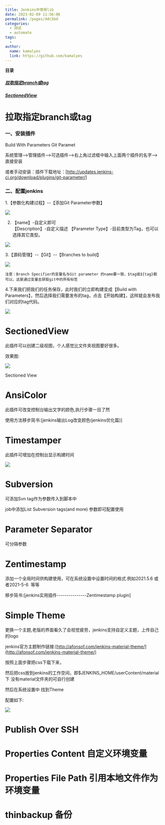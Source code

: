 ```yaml
---
title: Jenkins中常用lib
date: 2023-02-09 11:56:06
permalink: /pages/4dc5bd
categories:
  - 测试
  - automate
tags:
  - 
author: 
  name: kamalyes
  link: https://github.com/kamalyes
---
```

**目录**
##### <a href="#拉取指定branch或tag">拉取指定branch或tag</a>
##### <a href="#SectionedView">SectionedView</a>

# 拉取指定branch或tag

### 一、安装插件

Build With Parameters 
Git Paramet

系统管理——>管理插件——>可选插件——>右上角过滤框中输入上面两个插件的名字——>直接安装

或者手动安装：插件下载地址：[http://updates.jenkins-ci.org/download/plugins/git-parameter/]

### 二、配置jenkins

1.【参数化构建过程】--【添加Git Parameter参数】

![](https://www.yuyanqing.cn/oss/image-bed/col/jenkins/1271786-20180602151950685-850058379.png)

2. 【name】-自定义即可  
【Description】-自定义描述 【Parameter Type】-目前类型为Tag，也可以选择其它类型。

![](https://www.yuyanqing.cn/oss/image-bed/col/jenkins/1271786-20180602151957535-857096659.png)

3.【源码管理】--【Git】--【Branches to build】

![](https://www.yuyanqing.cn/oss/image-bed/col/jenkins/1271786-20180602152029167-1399633955.png)

```
注意：Branch Specifier的变量名与Git parameter 的name要一致，$tag或${tag}都可以，这是通过变量去获取git中的所有标签
```

4.下来我们把我们的任务保存，此时我们的立即构建变成【Build with Parameters】，然后选择我们需要发布的tag，点击【开始构建】，这样就会发布我们对应的tag代码。

![](https://www.yuyanqing.cn/oss/image-bed/col/jenkins/1271786-20180602152035660-1158008317.png)


# SectionedView
此插件可以创建二级视图，个人感觉比文件夹视图要好很多。

效果图:

![](https://img-blog.csdnimg.cn/20210506173433427.png?x-oss-process=image/watermark,type_ZmFuZ3poZW5naGVpdGk,shadow_10,text_aHR0cHM6Ly9ibG9nLmNzZG4ubmV0L3FxXzQxMjk5MDY5,size_16,color_FFFFFF,t_70)

Sectioned View

# AnsiColor

此插件可改变控制台输出文字的颜色,执行步骤一目了然

使用方法移步简书:[jenkins输出Log改变颜色(jenkins优化篇)]

# Timestamper

此插件可增加在控制台显示构建时间

![](https://www.yuyanqing.cn/oss/image-bed/col/jenkins/b36153ea337e0def77f07cb6387e861b.png)

# Subversion

可添加Svn tag作为参数传入到脚本中

job中添加List Subversion tags(and more) 参数即可配置使用

# Parameter Separator

可分隔参数


# Zentimestamp

添加一个全局时间供构建使用，可在系统设置中设置时间的格式.例如2021.5.6 或者2021-5-6  等等

移步简书:[jenkins实用插件---------------Zentimestamp plugin]

# Simple Theme

更换一个主题,老版的界面看久了会视觉疲劳，jenkins支持自定义主题，上传自己的logo

jenkins官方主题制作链接:[http://afonsof.com/jenkins-material-theme/](http://afonsof.com/jenkins-material-theme/)

按照上面步骤把css下载下来，

然后把css放到jenkins的工作空间，即$JENKINS_HOME/userContent/material下 没有material文件夹的可自行创建

然后在系统设置中 找到Theme

配置如下:

![](https://img-blog.csdnimg.cn/20210506175844545.png?x-oss-process=image/watermark,type_ZmFuZ3poZW5naGVpdGk,shadow_10,text_aHR0cHM6Ly9ibG9nLmNzZG4ubmV0L3FxXzQxMjk5MDY5,size_16,color_FFFFFF,t_70)

# Publish Over SSH

# Properties Content 自定义环境变量

# Properties File Path 引用本地文件作为环境变量

# thinbackup 备份
